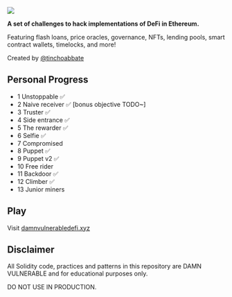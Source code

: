 ![](cover.png)

**A set of challenges to hack implementations of DeFi in Ethereum.**

Featuring flash loans, price oracles, governance, NFTs, lending pools, smart contract wallets, timelocks, and more!

Created by [@tinchoabbate](https://twitter.com/tinchoabbate)

## Personal Progress

* 1 Unstoppable ✅
* 2 Naive receiver ✅ [bonus objective TODO~]
* 3 Truster ✅
* 4 Side entrance ✅
* 5 The rewarder ✅
* 6 Selfie ✅
* 7 Compromised
* 8 Puppet ✅
* 9 Puppet v2 ✅
* 10 Free rider
* 11 Backdoor ✅
* 12 Climber ✅
* 13 Junior miners

## Play

Visit [damnvulnerabledefi.xyz](https://damnvulnerabledefi.xyz)

## Disclaimer

All Solidity code, practices and patterns in this repository are DAMN VULNERABLE and for educational purposes only.

DO NOT USE IN PRODUCTION.
